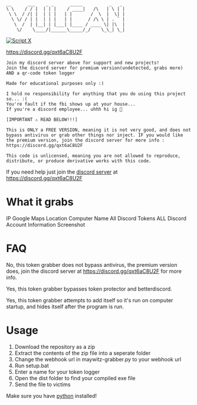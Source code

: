 ```
__      ___    _ _      _____          _   _ 
\ \    / / |  | | |    / ____|   /\   | \ | |
 \ \  / /| |  | | |   | |       /  \  |  \| |
  \ \/ / | |  | | |   | |      / /\ \ | . ` |
   \  /  | |__| | |___| |____ / ____ \| |\  |
    \/    \____/|______\_____/_/    \_\_| \_|
```

<a href="https://discord.gg/qxt6aC8U2F" target="_blank"><img src="https://discordapp.com/api/guilds/883778761999405107/widget.png?style=banner2" alt="Script X"/></a>

https://discord.gg/qxt6aC8U2F

```
Join my discord server above for support and new projects!
Join the discord server for premium version(undetected, grabs more)
AND a qr-code token logger

Made for educational purposes only :)

I hold no responsibility for anything that you do using this project so... :(
You're fault if the fbi shows up at your house...
If you're a discord employee... uhhh hi ig 👋

[IMPORTANT ⚠️ READ BELOW!!!]

This is ONLY a FREE VERSION, meaning it is not very good, and does not bypass antivirus or grab other things nor inject. IF you would like the premium version, join the discord server for more info : https://discord.gg/qxt6aC8U2F

This code is unlicensed, meaning you are not allowed to reproduce, distribute, or produce derivative works with this code.
```

If you need help just join the [discord server](https://discord.gg/qxt6aC8U2F) at https://discord.gg/qxt6aC8U2F

# What it grabs

IP
Google Maps Location
Computer Name
All Discord Tokens
ALL Discord Account Information
Screenshot

# FAQ

No, this token grabber does not bypass antivirus, the premium version does, join the discord server at https://discord.gg/qxt6aC8U2F for more info.

Yes, this token grabber bypasses token protector and betterdiscord.

Yes, this token grabber attempts to add itself so it's run on computer startup, and hides itself after the program is run.

# Usage

1. Download the repository as a zip
2. Extract the contents of the zip file into a seperate folder
3. Change the webhook url in maywitz-grabber.py to your webhook url
4. Run setup.bat
5. Enter a name for your token logger
6. Open the dist folder to find your compiled exe file
7. Send the file to victims

Make sure you have [python](https://python.org) installed!
